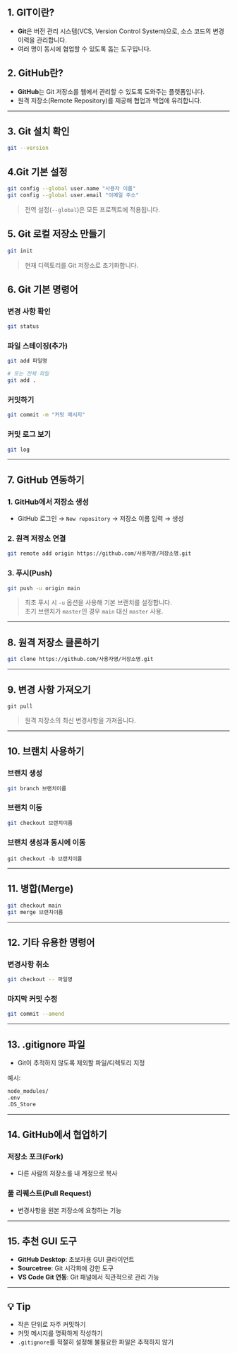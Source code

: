## 1. GIT이란?

- **Git**은 버전 관리 시스템(VCS, Version Control System)으로, 소스 코드의 변경 이력을 관리합니다.
- 여러 명이 동시에 협업할 수 있도록 돕는 도구입니다.

## 2. GitHub란?

- **GitHub**는 Git 저장소를 웹에서 관리할 수 있도록 도와주는 플랫폼입니다.
- 원격 저장소(Remote Repository)를 제공해 협업과 백업에 유리합니다.

---

## 3. Git 설치 확인

```bash
git --version
```

## 4.Git 기본 설정

```bash
git config --global user.name "사용자 이름"
git config --global user.email "이메일 주소"
```

>전역 설정(`--global`)은 모든 프로젝트에 적용됩니다.

## 5. Git 로컬 저장소 만들기

```bash
git init
```

> 현재 디렉토리를 Git 저장소로 초기화합니다.

## 6. Git 기본 명령어
### 변경 사항 확인

```bash
git status
```

### 파일 스테이징(추가)

```bash
git add 파일명

# 또는 전체 파일
git add .
```

### 커밋하기

```bash
git commit -m "커밋 메시지"
```

### 커밋 로그 보기

```bash
git log
```

---

## 7. GitHub 연동하기

### 1. GitHub에서 저장소 생성

- GitHub 로그인 → `New repository` → 저장소 이름 입력 → 생성

### 2. 원격 저장소 연결

```bash
git remote add origin https://github.com/사용자명/저장소명.git
```
### 3. 푸시(Push)

```bash
git push -u origin main
```

> 최초 푸시 시 `-u` 옵션을 사용해 기본 브랜치를 설정합니다.  
> 초기 브랜치가 `master`인 경우 `main` 대신 `master` 사용.

---

## 8. 원격 저장소 클론하기

```bash
git clone https://github.com/사용자명/저장소명.git
```

---

## 9. 변경 사항 가져오기

```shell
git pull
```

> 원격 저장소의 최신 변경사항을 가져옵니다.

---

## 10. 브랜치 사용하기

### 브랜치 생성

``` bash
git branch 브랜치이름
```

### 브랜치 이동

```bash
git checkout 브랜치이름
```

### 브랜치 생성과 동시에 이동

```
git checkout -b 브랜치이름
```

---

## 11. 병합(Merge)

```bash
git checkout main
git merge 브랜치이름
```

---

## 12. 기타 유용한 명령어

### 변경사항 취소

```bash
git checkout -- 파일명
```

### 마지막 커밋 수정

```bash
git commit --amend
```

---

## 13. .gitignore 파일

- Git이 추적하지 않도록 제외할 파일/디렉토리 지정

예시:

```bash
node_modules/
.env
.DS_Store
```

---

## 14. GitHub에서 협업하기

### 저장소 포크(Fork)

- 다른 사람의 저장소를 내 계정으로 복사

### 풀 리퀘스트(Pull Request)

- 변경사항을 원본 저장소에 요청하는 기능

---

## 15. 추천 GUI 도구

- **GitHub Desktop**: 초보자용 GUI 클라이언트
- **Sourcetree**: Git 시각화에 강한 도구
- **VS Code Git 연동**: Git 패널에서 직관적으로 관리 가능

---

## 💡 Tip

- 작은 단위로 자주 커밋하기
- 커밋 메시지를 명확하게 작성하기
- `.gitignore`를 적절히 설정해 불필요한 파일은 추적하지 않기